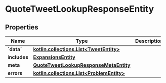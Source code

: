 
# QuoteTweetLookupResponseEntity

## Properties
Name | Type | Description | Notes
------------ | ------------- | ------------- | -------------
**&#x60;data&#x60;** | [**kotlin.collections.List&lt;TweetEntity&gt;**](TweetEntity.md) |  |  [optional]
**includes** | [**ExpansionsEntity**](ExpansionsEntity.md) |  |  [optional]
**meta** | [**QuoteTweetLookupResponseMetaEntity**](QuoteTweetLookupResponseMetaEntity.md) |  |  [optional]
**errors** | [**kotlin.collections.List&lt;ProblemEntity&gt;**](ProblemEntity.md) |  |  [optional]



